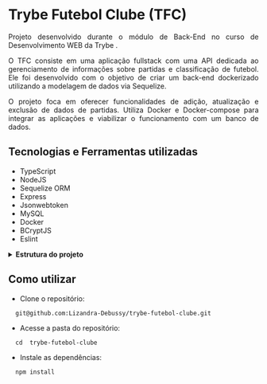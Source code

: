 <div style="text-align: justify;">
  
# Trybe Futebol Clube (TFC)

Projeto desenvolvido durante o módulo de Back-End no curso de Desenvolvimento WEB da Trybe .

O TFC consiste em uma aplicação fullstack com uma API dedicada ao gerenciamento de informações sobre partidas e classificação de futebol. Ele foi desenvolvido com o objetivo de criar um back-end dockerizado utilizando a modelagem de dados via Sequelize.

O projeto foca em oferecer funcionalidades de adição, atualização e exclusão de dados de partidas. Utiliza Docker e Docker-compose para integrar as aplicações e viabilizar o funcionamento com um banco de dados.

## Tecnologias e Ferramentas utilizadas

* TypeScript
* NodeJS
* Sequelize ORM
* Express
* Jsonwebtoken
* MySQL
* Docker
* BCryptJS
* Eslint


<details>
<summary><strong> Estrutura do projeto</strong></summary><br />

O projeto é composto de 4 entidades importantes para sua estrutura:

1️⃣ **Banco de dados:**

  - É um container docker MySQL já configurado no docker-compose através de um serviço definido como `db`.
  - Tem o papel de fornecer dados para o serviço de _backend_.
  - Durante a execução dos testes sempre vai ser acessado pelo `sequelize` e via porta `3002` do `localhost`;
  - Você também pode conectar a um Cliente MySQL (Workbench, Beekeeper, DBeaver e etc), colocando as credenciais configuradas no docker-compose no serviço `db`.

2️⃣ **Back-end:**

 - É o ambiente onde foram feitas a maior parte das implementações exigidas;
 - Deve rodar na porta `3001`, pois o front-end faz requisições para ele nessa porta por padrão;
 - A aplicação deve ser inicializada a partir do arquivo `app/backend/src/server.ts`;

3️⃣ **Front-end:**

  - O front se comunica com serviço de back-end pela url `http://localhost:3001` através dos endpoints criados nesse projeto;

4️⃣ **Docker:**

  - O `docker-compose` tem a responsabilidade de unir todos os serviços conteinerizados (backend, frontend e db) e subir o projeto completo com o comando `npm run compose:up` ou `npm run compose:up:dev`;

</details>

## Como utilizar

* Clone o repositório:
```
  git@github.com:Lizandra-Debussy/trybe-futebol-clube.git
```
* Acesse a pasta do repositório:
```
  cd  trybe-futebol-clube
```
* Instale as dependências:
```
  npm install
```
  
</div>
